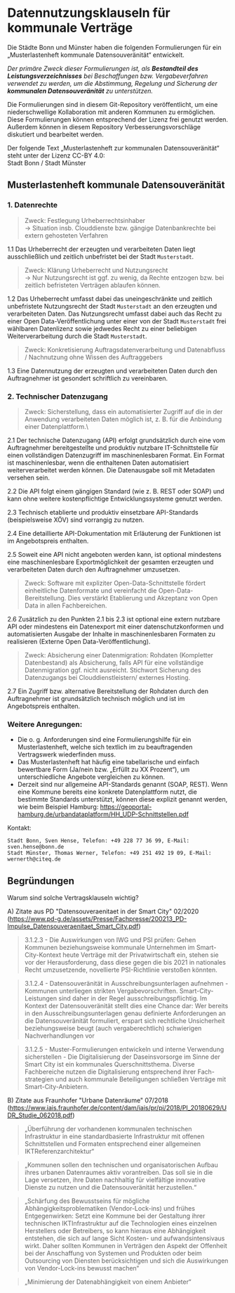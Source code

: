 # Datennutzungsklauseln für kommunale Verträge

Die Städte Bonn und Münster haben die folgenden Formulierungen für ein „Musterlastenheft kommunale Datensouveränität“ entwickelt.

*Der primäre Zweck dieser Formulierungen ist, als **Bestandteil des Leistungsverzeichnisses** bei Beschaffungen bzw. Vergabeverfahren verwendet zu werden, um die Abstimmung, Regelung und Sicherung der **kommunalen Datensouveränität** zu unterstützen.*

Die Formulierungen sind in diesem Git-Repository veröffentlicht, um eine niederschwellige Kollaboration mit anderen Kommunen zu ermöglichen. Diese Formulierungen können entsprechend der Lizenz frei genutzt werden. Außerdem können in diesem Repository Verbesserungsvorschläge diskutiert und bearbeitet werden.

Der folgende Text „Musterlastenheft zur kommunalen Datensouveränität“ steht unter der Lizenz CC-BY 4.0:\
Stadt Bonn / Stadt Münster

## Musterlastenheft kommunale Datensouveränität

### 1. Datenrechte

> Zweck: Festlegung Urheberrechtsinhaber \
> -> Situation insb. Clouddienste bzw. gängige Datenbankrechte bei extern gehosteten Verfahren

1.1 Das Urheberrecht der erzeugten und verarbeiteten Daten liegt ausschließlich und zeitlich unbefristet bei der Stadt `Musterstadt`.

> Zweck: Klärung Urheberrecht und Nutzungsrecht \
> -> Nur Nutzungsrecht ist ggf. zu wenig, da Rechte entzogen bzw. bei zeitlich befristeten Verträgen ablaufen können. 

1.2 Das Urheberrecht umfasst dabei das uneingeschränkte und zeitlich unbefristete Nutzungsrecht der Stadt `Musterstadt` an den erzeugten und verarbeiteten Daten. Das Nutzungsrecht umfasst dabei auch das Recht zu einer Open Data-Veröffentlichung unter einer von der Stadt `Musterstadt` frei wählbaren Datenlizenz sowie jedwedes Recht zu einer beliebigen Weiterverarbeitung durch die Stadt `Musterstadt`.

> Zweck: Konkretisierung Auftragsdatenverarbeitung und Datenabfluss / Nachnutzung ohne Wissen des Auftraggebers

1.3 Eine Datennutzung der erzeugten und verarbeiteten Daten durch den Auftragnehmer ist gesondert schriftlich zu vereinbaren.

### 2. Technischer Datenzugang

> Zweck: Sicherstellung, dass ein automatisierter Zugriff auf die in der Anwendung verarbeiteten Daten möglich ist, z. B. für die Anbindung einer Datenplattform.\
> 

2.1 Der technische Datenzugang (API) erfolgt grundsätzlich durch eine vom Auftragnehmer bereitgestellte und produktiv nutzbare IT-Schnittstelle für einen vollständigen Datenzugriff im maschinenlesbaren Format. Ein Format ist maschinenlesbar, wenn die enthaltenen Daten automatisiert weiterverarbeitet werden können. Die Datenausgabe soll mit Metadaten versehen sein.

2.2 Die API folgt einem gängigen Standard (wie z. B. REST oder SOAP) und kann ohne weitere kostenpflichtige Entwicklungssysteme genutzt werden.

2.3 Technisch etablierte und produktiv einsetzbare API-Standards (beispielsweise XÖV) sind vorrangig zu nutzen. 

2.4 Eine detaillierte API-Dokumentation mit Erläuterung der Funktionen ist im Angebotspreis enthalten.

2.5 Soweit eine API nicht angeboten werden kann, ist optional mindestens eine maschinenlesbare Exportmöglichkeit der gesamten erzeugten und verarbeiteten Daten durch den Auftragnehmer umzusetzen.

> Zweck: Software mit expliziter Open-Data-Schnittstelle fördert einheitliche Datenformate und
> vereinfacht die Open-Data-Bereitstellung. Dies verstärkt Etablierung und Akzeptanz von Open
> Data in allen Fachbereichen.

2.6 Zusätzlich zu den Punkten 2.1 bis 2.3 ist optional eine extern nutzbare API oder mindestens ein Datenexport mit einer datenschutzkonformen und automatisierten Ausgabe der Inhalte in maschinenlesbaren Formaten zu realisieren (Externe Open Data-Veröffentlichung).

> Zweck: Absicherung einer Datenmigration: Rohdaten (Kompletter Datenbestand) als Absicherung, falls API für eine vollständige Datenmigration ggf. nicht ausreicht. Stichwort Sicherung des Datenzugangs bei Clouddienstleistern/ externes Hosting.

2.7 Ein Zugriff bzw. alternative Bereitstellung der Rohdaten durch den Auftragnehmer ist grundsätzlich technisch möglich und ist im Angebotspreis enthalten.

### Weitere Anregungen:

* Die o. g. Anforderungen sind eine Formulierungshilfe für ein Musterlastenheft, welche sich textlich im zu beauftragenden Vertragswerk wiederfinden muss.
* Das Musterlastenheft hat häufig eine tabellarische und einfach bewertbare Form (Ja/nein bzw. „Erfüllt zu XX Prozent“), um unterschiedliche Angebote vergleichen zu können.
* Derzeit sind nur allgemeine API-Standards genannt (SOAP, REST). Wenn eine Kommune bereits eine konkrete Datenplattform nutzt, die bestimmte Standards unterstützt, können diese explizit genannt werden, wie beim Beispiel Hamburg: https://geoportal-hamburg.de/urbandataplatform/HH_UDP-Schnittstellen.pdf

Kontakt:

```
Stadt Bonn, Sven Hense, Telefon: +49 228 77 36 99, E-Mail: sven.hense@bonn.de
Stadt Münster, Thomas Werner, Telefon: +49 251 492 19 09, E-Mail: wernerth@citeq.de
```

## Begründungen

Warum sind solche Vertragsklauseln wichtig?

A) Zitate aus PD "Datensouveraenitaet in der Smart City" 02/2020 \
(https://www.pd-g.de/assets/Presse/Fachpresse/200213_PD-Impulse_Datensouveraenitaet_Smart_City.pdf)

> 3.1.2.3 - Die Auswirkungen von IWG und PSI prüfen: Gehen Kommunen beziehungsweise kommunale Unternehmen im Smart-City-Kontext heute Verträge mit der Privatwirtschaft ein, stehen sie vor der Herausforderung, dass diese gegen die bis 2021 in nationales Recht umzusetzende, novellierte PSI-Richtlinie verstoßen könnten. 

> 3.1.2.4 - Datensouveränität in Ausschreibungsunterlagen aufnehmen - Kommunen unterliegen strikten Vergabevorschriften. Smart-City-Leistungen sind daher in der Regel ausschreibungspflichtig. Im Kontext der Datensouveränität stellt dies eine Chance dar: Wer bereits in den Ausschreibungsunterlagen genau definierte Anforderungen an die Datensouveränität formuliert, erspart sich rechtliche Unsicherheit beziehungsweise beugt (auch vergaberechtlich) schwierigen
Nachverhandlungen vor 

> 3.1.2.5 - Muster-Formulierungen entwickeln und interne Verwendung sicherstellen - Die Digitalisierung der Daseinsvorsorge im Sinne der Smart City ist ein kommunales Querschnittsthema. Diverse Fachbereiche nutzen die Digitalisierung entsprechend ihrer Fach-strategien und auch
kommunale Beteiligungen schließen Verträge mit Smart-City-Anbietern. 

B) Zitate aus Fraunhofer "Urbane Datenräume" 07/2018\
(https://www.iais.fraunhofer.de/content/dam/iais/pr/pi/2018/PI_20180629/UDR_Studie_062018.pdf)

> „Überführung der vorhandenen kommunalen technischen Infrastruktur in eine standardbasierte Infrastruktur mit offenen Schnittstellen und Formaten entsprechend einer allgemeinen IKTReferenzarchitektur“

> „Kommunen sollen den technischen und organisatorischen Aufbau ihres urbanen Datenraumes aktiv vorantreiben. Das soll sie in die Lage versetzen, ihre Daten nachhaltig für vielfältige innovative Dienste zu nutzen und die Datensouveränität herzustellen.“

> „Schärfung des Bewusstseins für mögliche Abhängigkeitsproblematiken (Vendor-Lock-ins) und frühes Entgegenwirken: Setzt eine Kommune bei der Gestaltung ihrer technischen IKTInfrastruktur auf die Technologien eines einzelnen Herstellers oder Betreibers, so kann hieraus eine Abhängigkeit entstehen, die sich auf lange Sicht Kosten- und aufwandsintensivaus wirkt. Daher sollten Kommunen in Verträgen den Aspekt der Offenheit bei der Anschaffung von Systemen und Produkten oder beim Outsourcing von Diensten berücksichtigen und sich die Auswirkungen von Vendor-Lock-ins bewusst machen“

> „Minimierung der Datenabhängigkeit von einem Anbieter“
 
